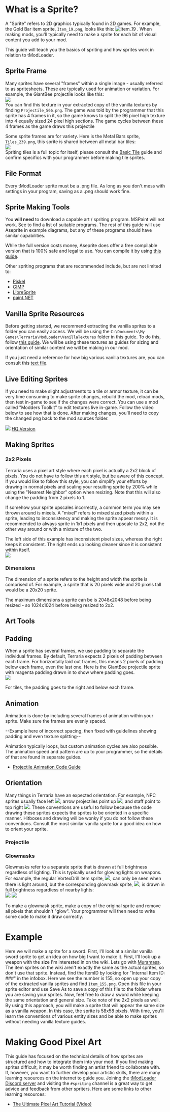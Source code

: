 # What is a Sprite?

A "Sprite" refers to 2D graphics typically found in 2D games. For example, the Gold Bar item sprite, `Item_19.png`, looks like this: ![Item_19](https://user-images.githubusercontent.com/4522492/159594962-1a594c3c-cd6c-4741-b60e-f8409461d845.png) .  When making mods, you'll typically need to make a sprite for each bit of visual content you add to your mod. 

This guide will teach you the basics of spriting and how sprites work in relation to tModLoader.

## Sprite Frame
Many sprites have several "frames" within a single image - usually referred to as spritesheets. These are typically used for animation or variation. For example, the GiantBee projectile looks like this:     
![](https://i.imgur.com/jRhab1A.png)    
You can find this texture in your extracted copy of the vanilla textures by finding `Projectile_566.png`. The game was told by the programmer that this sprite has 4 frames in it, so the game knows to split the 96 pixel high texture into 4 equally sized 24 pixel high sections. The game cycles between these 4 frames as the game draws this projectile

Some sprite frames are for variety. Here is the Metal Bars sprite, `Tiles_239.png`, this sprite is shared between all metal bar tiles:    
![](https://camo.githubusercontent.com/9781684c4d69c2de30fc3495148a112bf50207246f4dbf1da36bb5a7afa28620/68747470733a2f2f692e696d6775722e636f6d2f62716f794c71542e706e67)    
Spriting tiles is a full topic for itself, please consult the [Basic Tile](https://github.com/tModLoader/tModLoader/wiki/Basic-Tile#framed-vs-frameimportant-tiles) guide and confirm specifics with your programmer before making tile sprites.




## File Format
Every tModLoader sprite must be a .png file. As long as you don't mess with settings in your program, saving as a .png should work fine. 


## Sprite Making Tools
You **will need** to download a capable art / spriting program. MSPaint will not work. See [](https://github.com/tModLoader/tModLoader/wiki/Basic-Prerequisites#drawing-program) to find a list of suitable programs. The rest of this guide will use Aseprite in example diagrams, but any of these programs should have similar capabilities.

While the full version costs money, Aseprite does offer a free compilable version that is 100% safe and legal to use. You can compile it by using [this guide](https://github.com/aseprite/aseprite/blob/main/INSTALL.md).

Other spriting programs that are recommended include, but are not limited to:
* [Piskel](https://www.piskelapp.com/)
* [GIMP](https://www.gimp.org/)
* [LibreSprite](https://libresprite.github.io/#!/)
* [paint.NET](https://www.getpaint.net/)

## Vanilla Sprite Resources
Before getting started, we recommend extracting the vanilla sprites to a folder you can easily access. We will be using the `C:\Documents\My Games\Terraria\ModLoader\VanillaTextures` folder in this guide. To do this, follow [this guide](https://github.com/tModLoader/tModLoader/wiki/Intermediate-Prerequisites#vanilla-texture-file-reference). We will be using these textures as guides for sizing and orientation of similar content we will be making in our mod. 

If you just need a reference for how big various vanilla textures are, you can consult this [text file](https://forums.terraria.org/index.php?attachments/sprite-information-spreadsheet-tsv.384515/). 

## Live Editing Sprites
If you need to make slight adjustments to a tile or armor texture, it can be very time consuming to make sprite changes, rebuild the mod, reload mods, then test in-game to see if the changes were correct. You can use a mod called "Modders Toolkit" to edit textures live in-game. Follow the video below to see how that is done. After making changes, you'll need to copy the changed png back to the mod sources folder.

![](https://thumbs.gfycat.com/KaleidoscopicClosedBeardeddragon-max-1mb.gif)
[HQ Version](https://gfycat.com/KaleidoscopicClosedBeardeddragon)

## Making Sprites

### 2x2 Pixels
Terraria uses a pixel art style where each pixel is actually a 2x2 block of pixels. You do not have to follow this art style, but be aware of this concept. If you would like to follow this style, you can simplify your efforts by drawing in normal pixels and scaling your resulting sprite by 200% while using the "Nearest Neighbor" option when resizing. Note that this will also change the padding from 2 pixels to 1.

If somehow your sprite upscales incorrectly, a common term you may see thrown around is mixels. A "mixel" refers to mixed sized pixels within a sprite, leading to inconsistency and making the sprite appear messy. It is recommended to always sprite in 1x1 pixels and then upscale to 2x2, not the other way around or with a mixture of the two. 

The left side of this example has inconsistent pixel sizes, whereas the right keeps it consistent. The right ends up looking cleaner since it is consistent within itself.    
![](https://i.imgur.com/06pNr1r.png)    

### Dimensions
The dimension of a sprite refers to the height and width the sprite is comprised of. For example, a sprite that is 20 pixels wide and 20 pixels tall would be a 20x20 sprite.

The maximum dimensions a sprite can be is 2048x2048 before being resized - so 1024x1024 before being resized to 2x2.

## Art Tools

## Padding
When a sprite has several frames, we use padding to separate the individual frames. By default, Terraria expects 2 pixels of padding between each frame. For horizontally laid out frames, this means 2 pixels of padding below each frame, even the last one. Here is the GiantBee projectile sprite with magenta padding drawn in to show where padding goes.    
![](https://i.imgur.com/CYsKgX3.png)    

For tiles, the padding goes to the right and below each frame.

## Animation
Animation is done by including several frames of animation within your sprite. Make sure the frames are evenly spaced.

--Example here of incorrect spacing, then fixed with guidelines showing padding and even texture splitting--

Animation typically loops, but custom animation cycles are also possible. The animation speed and pattern are up to your programmer, so the details of that are found in separate guides. 
* [Projectile Animation Code Guide](https://github.com/tModLoader/tModLoader/wiki/Basic-Projectile#animationmultiple-frames)

## Orientation
Many things in Terraria have an expected orientation. For example, NPC sprites usually face left ![](https://i.imgur.com/PhcRvIa.png), arrow projectiles point up ![](https://i.imgur.com/ogDFqEa.png), and staff point to top right ![](https://i.imgur.com/ax451LJ.png). These conventions are useful to follow because the code drawing these sprites expects the sprites to be oriented in a specific manner. Hitboxes and drawing will be wonky if you do not follow these conventions. Consult the most similar vanilla sprite for a good idea on how to orient your sprite.

### Projectile

### Glowmasks
Glowmasks refer to a separate sprite that is drawn at full brightness regardless of lighting. This is typically used for glowing lights on weapons. For example, the regular VortexDrill item sprite, ![](https://i.imgur.com/Oa54l03.png), can only be seen when there is light around, but the corresponding glowmask sprite, ![](https://i.imgur.com/dNTFMTM.png), is drawn in full brightness regardless of nearby lights:    
![](https://i.imgur.com/jjV8Txq.png) ![](https://i.imgur.com/hGEHjCu.png)

To make a glowmask sprite, make a copy of the original sprite and remove all pixels that shouldn't "glow". Your programmer will then need to write some code to make it draw correctly.

# Example
Here we will make a sprite for a sword. First, I'll look at a similar vanilla sword sprite to get an idea on how big I want to make it. First, I'll look up a weapon with the size I'm interested in on the wiki. Lets go with [Muramasa](https://terraria.wiki.gg/wiki/Muramasa). The item sprites on the wiki aren't exactly the same as the actual sprites, so don't use that sprite. Instead, find the ItemID by looking for "Internal Item ID: ###" in the infobox. Here we see the number is 155, so open up your copy of the extracted vanilla sprites and find `Item_155.png`. Open this file in your sprite editor and use Save As to save a copy of this file to the folder where you are saving your sprites. Now, feel free to draw a sword while keeping the same orientation and general size. Take note of the 2x2 pixels as well. By using this approach, you will make a sprite that will appear the same size as a vanilla weapon. In this case, the sprite is 58x58 pixels. With time, you'll learn the conventions of various entity sizes and be able to make sprites without needing vanilla texture guides.

# Making Good Pixel Art

This guide has focused on the technical details of how sprites are structured and how to integrate them into your mod. If you find making sprites difficult, it may be worth finding an artist friend to collaborate with. If, however, you want to further develop your artistic skills, there are many learning resources on the internet to guide you. Joining the [tModLoader Discord server](https://tmodloader.net/discord) and visiting the `#spriting` channel is a great way to get advice and feedback from other spriters. Here are some links to other learning resources:
* [The Ultimate Pixel Art Tutorial (Video)](https://www.youtube.com/watch?v=lfR7Qj04-UA)